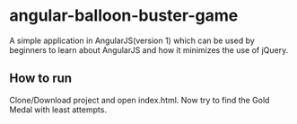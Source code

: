 # angular-balloon-buster-game

A simple application in AngularJS(version 1) which can be used by beginners to learn about AngularJS and how it minimizes the use of jQuery.

## How to run

Clone/Download project and open index.html.
Now try to find the Gold Medal with least attempts.

